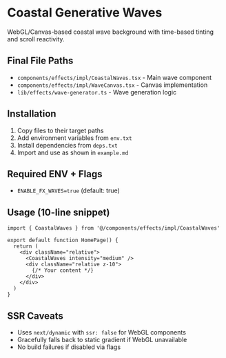 # Coastal Generative Waves

WebGL/Canvas-based coastal wave background with time-based tinting and scroll reactivity.

## Final File Paths
- `components/effects/impl/CoastalWaves.tsx` - Main wave component
- `components/effects/impl/WaveCanvas.tsx` - Canvas implementation
- `lib/effects/wave-generator.ts` - Wave generation logic

## Installation
1. Copy files to their target paths
2. Add environment variables from `env.txt`
3. Install dependencies from `deps.txt`
4. Import and use as shown in `example.md`

## Required ENV + Flags
- `ENABLE_FX_WAVES=true` (default: true)

## Usage (10-line snippet)
```tsx
import { CoastalWaves } from '@/components/effects/impl/CoastalWaves'

export default function HomePage() {
  return (
    <div className="relative">
      <CoastalWaves intensity="medium" />
      <div className="relative z-10">
        {/* Your content */}
      </div>
    </div>
  )
}
```

## SSR Caveats
- Uses `next/dynamic` with `ssr: false` for WebGL components
- Gracefully falls back to static gradient if WebGL unavailable
- No build failures if disabled via flags

